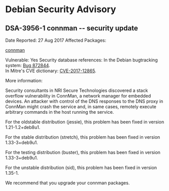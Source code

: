 
Debian Security Advisory
========================


DSA-3956-1 connman -- security update
-------------------------------------



Date Reported:
27 Aug 2017
Affected Packages:

[connman](https://packages.debian.org/src:connman)

Vulnerable:
Yes
Security database references:
In the Debian bugtracking system: [Bug 872844](https://bugs.debian.org/cgi-bin/bugreport.cgi?bug=872844).  
In Mitre's CVE dictionary: [CVE-2017-12865](https://security-tracker.debian.org/tracker/CVE-2017-12865).  

More information:

Security consultants in NRI Secure Technologies discovered a stack
overflow vulnerability in ConnMan, a network manager for embedded
devices. An attacker with control of the DNS responses to the DNS proxy
in ConnMan might crash the service and, in same cases, remotely execute
arbitrary commands in the host running the service.


For the oldstable distribution (jessie), this problem has been fixed
in version 1.21-1.2+deb8u1.


For the stable distribution (stretch), this problem has been fixed in
version 1.33-3+deb9u1.


For the testing distribution (buster), this problem has been fixed
in version 1.33-3+deb9u1.


For the unstable distribution (sid), this problem has been fixed in
version 1.35-1.


We recommend that you upgrade your connman packages.





